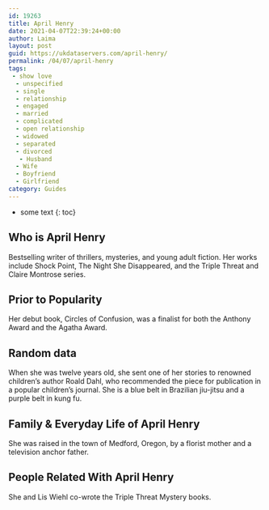 ```yaml
---
id: 19263
title: April Henry
date: 2021-04-07T22:39:24+00:00
author: Laima
layout: post
guid: https://ukdataservers.com/april-henry/
permalink: /04/07/april-henry
tags:
 - show love
  - unspecified
  - single
  - relationship
  - engaged
  - married
  - complicated
  - open relationship
  - widowed
  - separated
  - divorced
   - Husband
  - Wife
  - Boyfriend
  - Girlfriend
category: Guides
---
```


* some text
{: toc}


## Who is April Henry
                  
                  
                  
Bestselling writer of thrillers, mysteries, and young adult fiction. Her works include Shock Point, The Night She Disappeared, and the Triple Threat and Claire Montrose series.
                  
              
            
              
            
                
                
                
## Prior to Popularity
                  
                  
                  
Her debut book, Circles of Confusion, was a finalist for both the Anthony Award and the Agatha Award.
                  
              
            
              
            
                
                
                
## Random data
                  
                  
                  
When she was twelve years old, she sent one of her stories to renowned children&#8217;s author Roald Dahl, who recommended the piece for publication in a popular children&#8217;s journal. She is a blue belt in Brazilian jiu-jitsu and a purple belt in kung fu. 
                  
              
            
              
            
                
                
                
## Family & Everyday Life of April Henry
                  
                  
                  
She was raised in the town of Medford, Oregon, by a florist mother and a television anchor father.
                  
              
            
              
            
                
                
                
## People Related With April Henry
                  
                  
                  
She and Lis Wiehl co-wrote the Triple Threat Mystery books.
                  
              
            
              
            
                
              
            
              
              
            
            
              
            
          
          
          